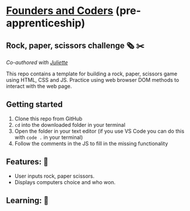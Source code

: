 # [Founders and Coders](https://www.foundersandcoders.com/) (pre-apprenticeship) 

## Rock, paper, scissors challenge 🗞️ ✂️

*Co-authored with [Juliette](https://github.com/julietteorpen)*

This repo contains a template for building a rock, paper, scissors game using HTML, CSS and JS. Practice using web browser DOM methods to interact with the web page.

## Getting started
1. Clone this repo from GitHub
1. `cd` into the downloaded folder in your terminal
1. Open the folder in your text editor (if you use VS Code you can do this with `code .` in your terminal)
1. Follow the comments in the JS to fill in the missing functionality

## Features: 🌟
* User inputs rock, paper scissors.
* Displays computers choice and who won.

## Learning: 🌱
